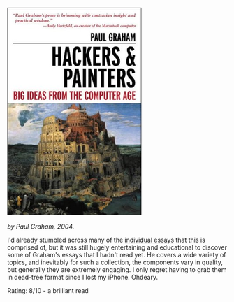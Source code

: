 <!--
.. title: Hackers and Painters
.. slug: hackers-and-painters
.. date: 2008-08-27 15:06:48-05:00
.. tags: Geek,Books
.. link: 
.. description: 
.. type: text
-->


[![](/files/2008/08/hackers__painters2.jpg "hackers and painters")](/files/2008/08/hackers__painters2.jpg)

_by Paul Graham, 2004._

I'd already stumbled across many of the [individual
essays](http://www.paulgraham.com/articles.html) that this is comprised
of, but it was still hugely entertaining and educational to discover
some of Graham's essays that I hadn't read yet. He covers a wide variety
of topics, and inevitably for such a collection, the components vary in
quality, but generally they are extremely engaging. I only regret having
to grab them in dead-tree format since I lost my iPhone. Ohdeary.

Rating: 8/10 - a brilliant read
